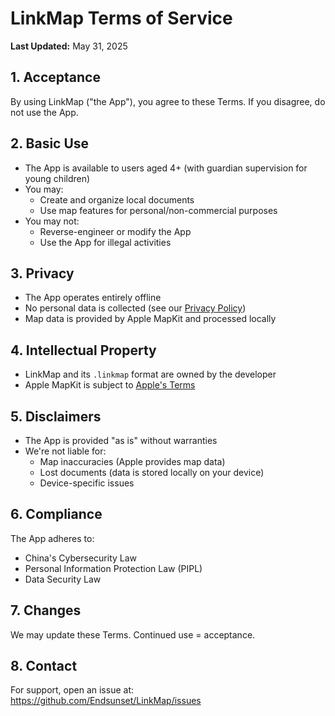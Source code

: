 # LinkMap Terms of Service

**Last Updated:** May 31, 2025

## 1. Acceptance
By using LinkMap ("the App"), you agree to these Terms. If you disagree, do not use the App.

## 2. Basic Use
- The App is available to users aged 4+ (with guardian supervision for young children)
- You may:
  - Create and organize local documents
  - Use map features for personal/non-commercial purposes
- You may not:
  - Reverse-engineer or modify the App
  - Use the App for illegal activities

## 3. Privacy
- The App operates entirely offline
- No personal data is collected (see our [Privacy Policy](privacy-policy))
- Map data is provided by Apple MapKit and processed locally

## 4. Intellectual Property
- LinkMap and its `.linkmap` format are owned by the developer
- Apple MapKit is subject to [Apple's Terms](https://www.apple.com/legal/internet-services/maps/)

## 5. Disclaimers
- The App is provided "as is" without warranties
- We're not liable for:
  - Map inaccuracies (Apple provides map data)
  - Lost documents (data is stored locally on your device)
  - Device-specific issues

## 6. Compliance
The App adheres to:
- China's Cybersecurity Law
- Personal Information Protection Law (PIPL)
- Data Security Law

## 7. Changes
We may update these Terms. Continued use = acceptance.

## 8. Contact
For support, open an issue at:  
https://github.com/Endsunset/LinkMap/issues
